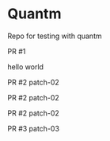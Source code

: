 # Quantm

Repo for testing with quantm

PR #1

hello
world

PR #2
patch-02

PR #2
patch-02

PR #2
patch-02

PR #3
patch-03
